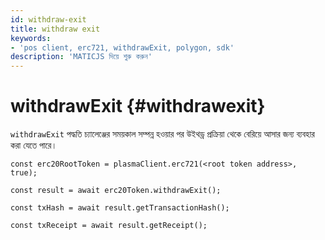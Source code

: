 ```yaml
---
id: withdraw-exit
title: withdraw exit
keywords:
- 'pos client, erc721, withdrawExit, polygon, sdk'
description: 'MATICJS দিয়ে শুরু করুন'
---
```


# withdrawExit {#withdrawexit}

`withdrawExit` পদ্ধতি চ্যালেঞ্জের সময়কাল সম্পন্ন হওয়ার পর উইথড্র প্রক্রিয়া থেকে বেরিয়ে আসার জন্য ব্যবহার করা যেতে পারে।

```
const erc20RootToken = plasmaClient.erc721(<root token address>, true);

const result = await erc20Token.withdrawExit();

const txHash = await result.getTransactionHash();

const txReceipt = await result.getReceipt();

```
